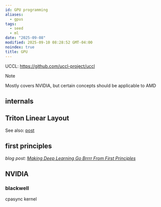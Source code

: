 ```yaml
---
id: GPU programming
aliases:
  - gpus
tags:
  - seed
  - ml
date: "2025-09-08"
modified: 2025-09-10 08:28:52 GMT-04:00
noindex: true
title: GPU
---
```


UCCL: https://github.com/uccl-project/uccl

> [!note]
>
> Mostly covers NVIDIA, but certain concepts should be applicable to AMD

## internals

## Triton Linear Layout

See also: [post](https://www.lei.chat/posts/triton-linear-layout-concept/)

## first principles

_blog post: [Making Deep Learning Go Brrrr From First Principles](https://horace.io/brrr_intro.html)_

## NVIDIA

### blackwell

cpasync kernel
